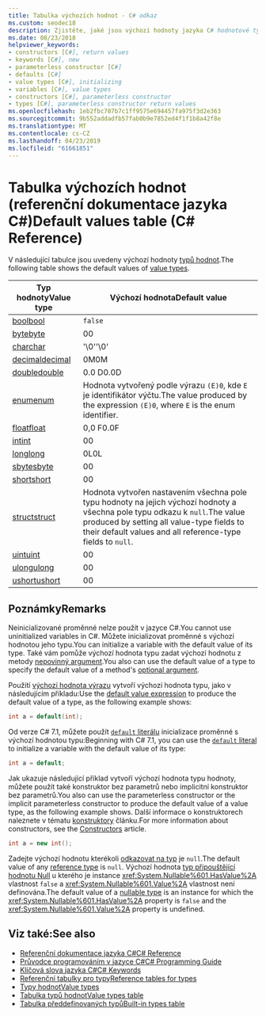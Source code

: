 ```yaml
---
title: Tabulka výchozích hodnot - C# odkaz
ms.custom: seodec18
description: Zjistěte, jaké jsou výchozí hodnoty jazyka C# hodnotové typy.
ms.date: 08/23/2018
helpviewer_keywords:
- constructors [C#], return values
- keywords [C#], new
- parameterless constructor [C#]
- defaults [C#]
- value types [C#], initializing
- variables [C#], value types
- constructors [C#], parameterless constructor
- types [C#], parameterless constructor return values
ms.openlocfilehash: 1eb2fbc707b7c1ff9575e694457fa975f3d2e363
ms.sourcegitcommit: 9b552addadfb57fab0b9e7852ed4f1f1b8a42f8e
ms.translationtype: MT
ms.contentlocale: cs-CZ
ms.lasthandoff: 04/23/2019
ms.locfileid: "61661851"
---
```

# <a name="default-values-table-c-reference"></a><span data-ttu-id="395ac-103">Tabulka výchozích hodnot (referenční dokumentace jazyka C#)</span><span class="sxs-lookup"><span data-stu-id="395ac-103">Default values table (C# Reference)</span></span>

<span data-ttu-id="395ac-104">V následující tabulce jsou uvedeny výchozí hodnoty [typů hodnot](value-types.md).</span><span class="sxs-lookup"><span data-stu-id="395ac-104">The following table shows the default values of [value types](value-types.md).</span></span>

|<span data-ttu-id="395ac-105">Typ hodnoty</span><span class="sxs-lookup"><span data-stu-id="395ac-105">Value type</span></span>|<span data-ttu-id="395ac-106">Výchozí hodnota</span><span class="sxs-lookup"><span data-stu-id="395ac-106">Default value</span></span>|
|----------------|-------------------|
|[<span data-ttu-id="395ac-107">bool</span><span class="sxs-lookup"><span data-stu-id="395ac-107">bool</span></span>](bool.md)|`false`|
|[<span data-ttu-id="395ac-108">byte</span><span class="sxs-lookup"><span data-stu-id="395ac-108">byte</span></span>](byte.md)|<span data-ttu-id="395ac-109">0</span><span class="sxs-lookup"><span data-stu-id="395ac-109">0</span></span>|
|[<span data-ttu-id="395ac-110">char</span><span class="sxs-lookup"><span data-stu-id="395ac-110">char</span></span>](char.md)|<span data-ttu-id="395ac-111">'\0'</span><span class="sxs-lookup"><span data-stu-id="395ac-111">'\0'</span></span>|
|[<span data-ttu-id="395ac-112">decimal</span><span class="sxs-lookup"><span data-stu-id="395ac-112">decimal</span></span>](decimal.md)|<span data-ttu-id="395ac-113">0M</span><span class="sxs-lookup"><span data-stu-id="395ac-113">0M</span></span>|
|[<span data-ttu-id="395ac-114">double</span><span class="sxs-lookup"><span data-stu-id="395ac-114">double</span></span>](double.md)|<span data-ttu-id="395ac-115">0.0 D</span><span class="sxs-lookup"><span data-stu-id="395ac-115">0.0D</span></span>|
|[<span data-ttu-id="395ac-116">enum</span><span class="sxs-lookup"><span data-stu-id="395ac-116">enum</span></span>](enum.md)|<span data-ttu-id="395ac-117">Hodnota vytvořený podle výrazu `(E)0`, kde `E` je identifikátor výčtu.</span><span class="sxs-lookup"><span data-stu-id="395ac-117">The value produced by the expression `(E)0`, where `E` is the enum identifier.</span></span>|
|[<span data-ttu-id="395ac-118">float</span><span class="sxs-lookup"><span data-stu-id="395ac-118">float</span></span>](float.md)|<span data-ttu-id="395ac-119">0,0 F</span><span class="sxs-lookup"><span data-stu-id="395ac-119">0.0F</span></span>|
|[<span data-ttu-id="395ac-120">int</span><span class="sxs-lookup"><span data-stu-id="395ac-120">int</span></span>](int.md)|<span data-ttu-id="395ac-121">0</span><span class="sxs-lookup"><span data-stu-id="395ac-121">0</span></span>|
|[<span data-ttu-id="395ac-122">long</span><span class="sxs-lookup"><span data-stu-id="395ac-122">long</span></span>](long.md)|<span data-ttu-id="395ac-123">0L</span><span class="sxs-lookup"><span data-stu-id="395ac-123">0L</span></span>|
|[<span data-ttu-id="395ac-124">sbyte</span><span class="sxs-lookup"><span data-stu-id="395ac-124">sbyte</span></span>](sbyte.md)|<span data-ttu-id="395ac-125">0</span><span class="sxs-lookup"><span data-stu-id="395ac-125">0</span></span>|
|[<span data-ttu-id="395ac-126">short</span><span class="sxs-lookup"><span data-stu-id="395ac-126">short</span></span>](short.md)|<span data-ttu-id="395ac-127">0</span><span class="sxs-lookup"><span data-stu-id="395ac-127">0</span></span>|
|[<span data-ttu-id="395ac-128">struct</span><span class="sxs-lookup"><span data-stu-id="395ac-128">struct</span></span>](struct.md)|<span data-ttu-id="395ac-129">Hodnota vytvořen nastavením všechna pole typu hodnoty na jejich výchozí hodnoty a všechna pole typu odkazu k `null`.</span><span class="sxs-lookup"><span data-stu-id="395ac-129">The value produced by setting all value-type fields to their default values and all reference-type fields to `null`.</span></span>|
|[<span data-ttu-id="395ac-130">uint</span><span class="sxs-lookup"><span data-stu-id="395ac-130">uint</span></span>](uint.md)|<span data-ttu-id="395ac-131">0</span><span class="sxs-lookup"><span data-stu-id="395ac-131">0</span></span>|
|[<span data-ttu-id="395ac-132">ulong</span><span class="sxs-lookup"><span data-stu-id="395ac-132">ulong</span></span>](ulong.md)|<span data-ttu-id="395ac-133">0</span><span class="sxs-lookup"><span data-stu-id="395ac-133">0</span></span>|
|[<span data-ttu-id="395ac-134">ushort</span><span class="sxs-lookup"><span data-stu-id="395ac-134">ushort</span></span>](ushort.md)|<span data-ttu-id="395ac-135">0</span><span class="sxs-lookup"><span data-stu-id="395ac-135">0</span></span>|

## <a name="remarks"></a><span data-ttu-id="395ac-136">Poznámky</span><span class="sxs-lookup"><span data-stu-id="395ac-136">Remarks</span></span>

<span data-ttu-id="395ac-137">Neinicializované proměnné nelze použít v jazyce C#.</span><span class="sxs-lookup"><span data-stu-id="395ac-137">You cannot use uninitialized variables in C#.</span></span> <span data-ttu-id="395ac-138">Můžete inicializovat proměnné s výchozí hodnotou jeho typu.</span><span class="sxs-lookup"><span data-stu-id="395ac-138">You can initialize a variable with the default value of its type.</span></span> <span data-ttu-id="395ac-139">Také vám pomůže výchozí hodnota typu zadat výchozí hodnotu z metody [nepovinný argument](../../programming-guide/classes-and-structs/named-and-optional-arguments.md#optional-arguments).</span><span class="sxs-lookup"><span data-stu-id="395ac-139">You also can use the default value of a type to specify the default value of a method's [optional argument](../../programming-guide/classes-and-structs/named-and-optional-arguments.md#optional-arguments).</span></span>

<span data-ttu-id="395ac-140">Použití [výchozí hodnota výrazu](../../programming-guide/statements-expressions-operators/default-value-expressions.md) vytvoří výchozí hodnota typu, jako v následujícím příkladu:</span><span class="sxs-lookup"><span data-stu-id="395ac-140">Use the [default value expression](../../programming-guide/statements-expressions-operators/default-value-expressions.md) to produce the default value of a type, as the following example shows:</span></span>

```csharp
int a = default(int);
```

<span data-ttu-id="395ac-141">Od verze C# 7.1, můžete použít [ `default` literálu](../../programming-guide/statements-expressions-operators/default-value-expressions.md#default-literal-and-type-inference) inicializace proměnné s výchozí hodnotou typu:</span><span class="sxs-lookup"><span data-stu-id="395ac-141">Beginning with C# 7.1, you can use the [`default` literal](../../programming-guide/statements-expressions-operators/default-value-expressions.md#default-literal-and-type-inference) to initialize a variable with the default value of its type:</span></span>

```csharp
int a = default;
```

<span data-ttu-id="395ac-142">Jak ukazuje následující příklad vytvoří výchozí hodnota typu hodnoty, můžete použít také konstruktor bez parametrů nebo implicitní konstruktor bez parametrů.</span><span class="sxs-lookup"><span data-stu-id="395ac-142">You also can use the parameterless constructor or the implicit parameterless constructor to produce the default value of a value type, as the following example shows.</span></span> <span data-ttu-id="395ac-143">Další informace o konstruktorech naleznete v tématu [konstruktory](../../programming-guide/classes-and-structs/constructors.md) článku.</span><span class="sxs-lookup"><span data-stu-id="395ac-143">For more information about constructors, see the [Constructors](../../programming-guide/classes-and-structs/constructors.md) article.</span></span>

```csharp
int a = new int();
```

<span data-ttu-id="395ac-144">Zadejte výchozí hodnotu kterékoli [odkazovat na typ](reference-types.md) je `null`.</span><span class="sxs-lookup"><span data-stu-id="395ac-144">The default value of any [reference type](reference-types.md) is `null`.</span></span> <span data-ttu-id="395ac-145">Výchozí hodnota [typ připouštějící hodnotu Null](../../programming-guide/nullable-types/index.md) u kterého je instance <xref:System.Nullable%601.HasValue%2A> vlastnost `false` a <xref:System.Nullable%601.Value%2A> vlastnost není definována.</span><span class="sxs-lookup"><span data-stu-id="395ac-145">The default value of a [nullable type](../../programming-guide/nullable-types/index.md) is an instance for which the <xref:System.Nullable%601.HasValue%2A> property is `false` and the <xref:System.Nullable%601.Value%2A> property is undefined.</span></span>

## <a name="see-also"></a><span data-ttu-id="395ac-146">Viz také:</span><span class="sxs-lookup"><span data-stu-id="395ac-146">See also</span></span>

- [<span data-ttu-id="395ac-147">Referenční dokumentace jazyka C#</span><span class="sxs-lookup"><span data-stu-id="395ac-147">C# Reference</span></span>](../index.md)
- [<span data-ttu-id="395ac-148">Průvodce programováním v jazyce C#</span><span class="sxs-lookup"><span data-stu-id="395ac-148">C# Programming Guide</span></span>](../../programming-guide/index.md)
- [<span data-ttu-id="395ac-149">Klíčová slova jazyka C#</span><span class="sxs-lookup"><span data-stu-id="395ac-149">C# Keywords</span></span>](index.md)
- [<span data-ttu-id="395ac-150">Referenční tabulky pro typy</span><span class="sxs-lookup"><span data-stu-id="395ac-150">Reference tables for types</span></span>](reference-tables-for-types.md)
- [<span data-ttu-id="395ac-151">Typy hodnot</span><span class="sxs-lookup"><span data-stu-id="395ac-151">Value types</span></span>](value-types.md)
- [<span data-ttu-id="395ac-152">Tabulka typů hodnot</span><span class="sxs-lookup"><span data-stu-id="395ac-152">Value types table</span></span>](value-types-table.md)
- [<span data-ttu-id="395ac-153">Tabulka předdefinovaných typů</span><span class="sxs-lookup"><span data-stu-id="395ac-153">Built-in types table</span></span>](built-in-types-table.md)
